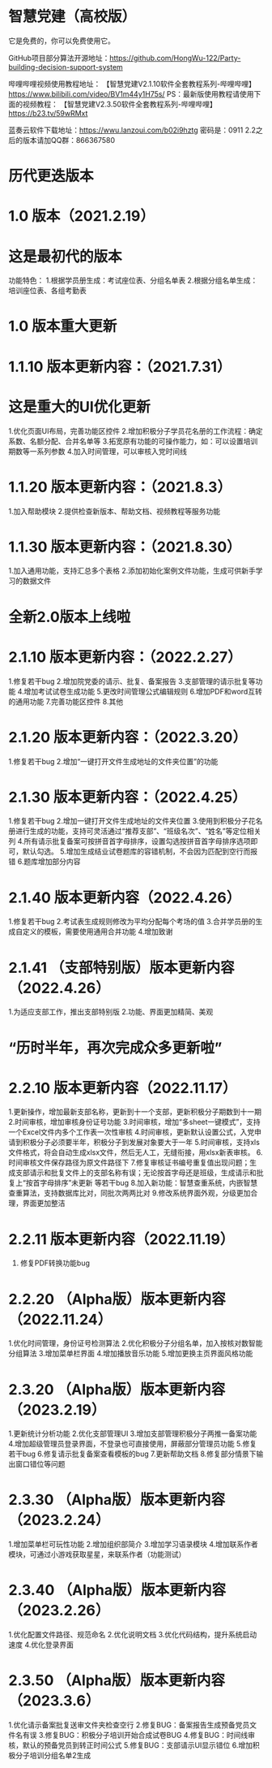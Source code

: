 # 智慧党建（高校版）

它是免费的，你可以免费使用它。

GitHub项目部分算法开源地址：https://github.com/HongWu-122/Party-building-decision-support-system

哔哩哔哩视频使用教程地址：
【智慧党建V2.1.10软件全套教程系列-哔哩哔哩】 https://www.bilibili.com/video/BV1m44y1H75s/
PS：最新版使用教程请使用下面的视频教程：
【智慧党建V2.3.50软件全套教程系列-哔哩哔哩】 https://b23.tv/59wRMxt

蓝奏云软件下载地址：https://wwu.lanzoui.com/b02i9hztg  密码是：0911
2.2之后的版本请加QQ群：866367580


# 历代更迭版本

# 1.0 版本（2021.2.19）
# 这是最初代的版本
功能特色：
1.根据学员册生成：考试座位表、分组名单表
2.根据分组名单生成：培训座位表、各组考勤表

# 1.0 版本重大更新

# 1.1.10 版本更新内容：（2021.7.31）
# 这是重大的UI优化更新
1.优化页面UI布局，完善功能区控件
2.增加积极分子学员花名册的工作流程：确定系数、名额分配、合并名单等
3.拓宽原有功能的可操作能力，如：可以设置培训期数等一系列参数
4.加入时间管理，可以审核入党时间线

# 1.1.20 版本更新内容：（2021.8.3）
1.加入帮助模块
2.提供检查新版本、帮助文档、视频教程等服务功能

# 1.1.30 版本更新内容：（2021.8.30）
1.加入通用功能，支持汇总多个表格
2.添加初始化案例文件功能，生成可供新手学习的数据文件

# 全新2.0版本上线啦

# 2.1.10 版本更新内容：（2022.2.27）
1.修复若干bug
2.增加院党委的请示、批复、备案报告
3.支部管理的请示批复等功能
4.增加考试试卷生成功能
5.更改时间管理公式编辑规则
6.增加PDF和word互转的通用功能
7.完善功能区控件
8.其他

# 2.1.20 版本更新内容：（2022.3.20）
1.修复若干bug
2.增加“一键打开文件生成地址的文件夹位置”的功能

# 2.1.30 版本更新内容：（2022.4.25）
1.修复若干bug
2.增加一键打开文件生成地址的文件夹位置
3.使用到积极分子花名册进行生成的功能，支持可灵活通过“推荐支部”、“班级名次”、“姓名”等定位相关列
4.所有请示批复备案可按拼音首字母排序，设置勾选按拼音首字母排序选项即可，默认勾选。
5.增加生成结业试卷题库的容错机制，不会因为匹配到空行而报错
6.题库增加部分内容

# 2.1.40 版本更新内容（2022.4.26）
1.修复若干bug
2.考试表生成规则修改为平均分配每个考场的值
3.合并学员册的生成自定义的模板，需要使用通用合并功能
4.增加致谢

# 2.1.41 （支部特别版）版本更新内容（2022.4.26）
1.为适应支部工作，推出支部特别版
2.功能、界面更加精简、美观

# “历时半年，再次完成众多更新啦”

# 2.2.10 版本更新内容（2022.11.17）
1.更新操作，增加最新支部名称，更新到十一个支部，更新积极分子期数到十一期
2.时间审核，增加审核身份证号功能
3.时间审核，增加“多sheet一键模式”，支持一个Excel文件内多个工作表一次性审核
4.时间审核，更新默认设置公式，入党申请到积极分子必须要半年，积极分子到发展对象要大于一年
5.时间审核，支持xls文件格式，将会自动生成xlsx文件，然后无人工，无缝衔接，用xlsx新表审核。
6.时间审核文件保存路径为原文件路径下
7.修复审核证书编号重复值出现问题；生成支部请示和批复文件上的支部名称有误；无论按首字母还是班级，生成请示和批复上“按首字母排序”未更新 等若干bug
8.加入新功能：智慧查重系统，内嵌智慧查重算法，支持数据库比对，同批次两两比对
9.修改系统界面外观，分级更加合理，界面更加整洁

# 2.2.11 版本更新内容（2022.11.19）
1. 修复PDF转换功能bug

# 2.2.20 （Alpha版）版本更新内容（2022.11.24）
1.优化时间管理，身份证号检测算法
2.优化积极分子分组名单，加入按核对数智能分组算法
3.增加菜单栏界面
4.增加播放音乐功能
5.增加更换主页界面风格功能

# 2.3.20 （Alpha版）版本更新内容（2023.2.19）
1.更新统计分析功能
2.优化支部管理UI
3.增加支部管理积极分子两推一备案功能
4.增加超级管理员登录界面，不登录也可直接使用，屏蔽部分管理员功能
5.修复若干bug
6.修复请示批复备案查看模板的bug
7.更新帮助文档
8.修复部分情景下输出窗口错位等问题

# 2.3.30 （Alpha版）版本更新内容（2023.2.24）
1.增加菜单栏可玩性功能
2.增加组织部简介
3.增加学习语录模块
4.增加联系作者模块，可通过小游戏获取星星，来联系作者（功能测试）

# 2.3.40 （Alpha版）版本更新内容（2023.2.26）
1.优化配置文件路径、规范命名
2.优化说明文档
3.优化代码结构，提升系统启动速度
4.优化登录界面

# 2.3.50 （Alpha版）版本更新内容（2023.3.6）
1.优化请示备案批复送审文件夹检查空行
2.修复BUG：备案报告生成预备党员文件名有误
3.修复BUG：积极分子培训开始合成试卷BUG
4.修复BUG：时间线审核，默认的预备党员到转正时间公式
5.修复BUG：支部请示UI显示错位
6.增加积极分子培训分组名单2生成



